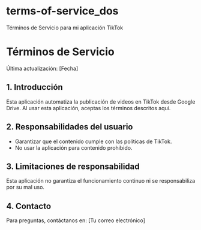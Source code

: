 # terms-of-service_dos
<!DOCTYPE html>
Términos de Servicio para mi aplicación TikTok
<html lang="es">
<head>
    <meta charset="UTF-8">
    <meta name="viewport" content="width=device-width, initial-scale=1.0">
    <title>Términos de Servicio</title>
</head>
<body>
    <h1>Términos de Servicio</h1>
    <p>Última actualización: [Fecha]</p>
    <h2>1. Introducción</h2>
    <p>Esta aplicación automatiza la publicación de videos en TikTok desde Google Drive. Al usar esta aplicación, aceptas los términos descritos aquí.</p>
    <h2>2. Responsabilidades del usuario</h2>
    <ul>
        <li>Garantizar que el contenido cumple con las políticas de TikTok.</li>
        <li>No usar la aplicación para contenido prohibido.</li>
    </ul>
    <h2>3. Limitaciones de responsabilidad</h2>
    <p>Esta aplicación no garantiza el funcionamiento continuo ni se responsabiliza por su mal uso.</p>
    <h2>4. Contacto</h2>
    <p>Para preguntas, contáctanos en: [Tu correo electrónico]</p>
</body>
</html>
